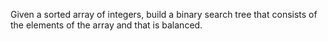 Given a sorted array of integers, build a binary search tree that
consists of the elements of the array and that is balanced.

